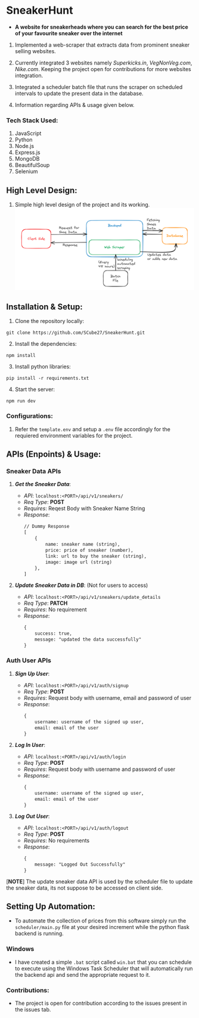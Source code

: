 # SneakerHunt
- **A website for sneakerheads where you can search for the best price of your favourite sneaker over the internet**

1. Implemented a web-scraper that extracts data from prominent sneaker selling websites.

2. Currently integrated 3 websites namely *Superkicks.in*, *VegNonVeg.com*, *Nike.com*. Keeping the project open for contributions for more websites integration.

3. Integrated a scheduler batch file that runs the scraper on scheduled intervals to update the present data in the database.

4. Information regarding APIs & usage given below. 

### Tech Stack Used:
1. JavaScript
2. Python
3. Node.js
4. Express.js
5. MongoDB
6. BeautifulSoup
7. Selenium

## High Level Design:

1. Simple high level design of the project and its working.
![High Level Design](./docs/SneakerHunt%20HLD.png)

## Installation & Setup:

1. Clone the repository locally:
```
git clone https://github.com/SCube27/SneakerHunt.git
```

2. Install the dependencies:
```
npm install
```

3. Install python libraries:
```
pip install -r requirements.txt
```

4. Start the server:
```
npm run dev
```

### Configurations:
1. Refer the `template.env` and setup a `.env` file accordingly for the requiered environment variables for the project.

## APIs (Enpoints) & Usage:

### Sneaker Data APIs
1. ***Get the Sneaker Data***:
    - *API*: ```localhost:<PORT>/api/v1/sneakers/```
    - *Req Type*: **POST**
    - *Requires*: Reqest Body with Sneaker Name String
    - *Response*: 
        ```
        // Dummy Response
        [
            {
                name: sneaker name (string),
                price: price of sneaker (number),
                link: url to buy the sneaker (string),
                image: image url (string)  
            },
        ]
        ```

2. ***Update Sneaker Data in DB***: (Not for users to access)
    - *API*: ```localhost:<PORT>/api/v1/sneakers/update_details```
    - *Req Type*: **PATCH**
    - *Requires*: No requirement
    - *Response*: 
        ```
        {
            success: true,
            message: "updated the data successfully"
        }
        ```

### Auth User APIs
1. ***Sign Up User***:
    - *API*: ```localhost:<PORT>/api/v1/auth/signup```
    - *Req Type*: **POST**
    - *Requires*: Request body with username, email and password of user
    - *Response*:
        ```
        {
            username: username of the signed up user,
            email: email of the user
        }
        ```

2. ***Log In User***:
    - *API*: ```localhost:<PORT>/api/v1/auth/login```
    - *Req Type*: **POST**
    - *Requires*: Request body with username and password of user
    - *Response*:
        ```
        {
            username: username of the signed up user,
            email: email of the user
        }
        ```

3. ***Log Out User***:
    - *API*: ```localhost:<PORT>/api/v1/auth/logout```
    - *Req Type*: **POST**
    - *Requires*: No requirements
    - *Response*:
        ```
        {
            message: "Logged Out Successfully"
        }
        ```

[**NOTE**] The update sneaker data API is used by the scheduler file to update the sneaker data, its not suppose to be accessed on client side.

## Setting Up Automation:

- To automate the collection of prices from this software simply run the ```scheduler/main.py``` file at your desired increment while the python flask backend is running.

### Windows
- I have created a simple ```.bat``` script called ```win.bat``` that you can schedule to execute using the Windows Task Scheduler that will automatically run the backend api and send the appropriate request to it.

### Contributions:
- The project is open for contribution according to the issues present in the issues tab.
